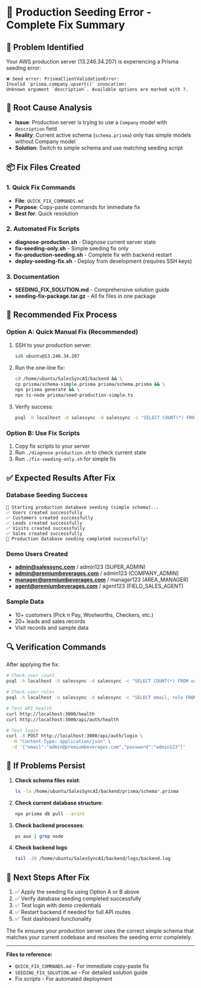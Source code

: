 # 🔧 Production Seeding Error - Complete Fix Summary

## 🚨 Problem Identified
Your AWS production server (13.246.34.207) is experiencing a Prisma seeding error:
```
❌ Seed error: PrismaClientValidationError: 
Invalid `prisma.company.upsert()` invocation:
Unknown argument `description`. Available options are marked with ?.
```

## 🎯 Root Cause Analysis
- **Issue**: Production server is trying to use a `Company` model with `description` field
- **Reality**: Current active schema (`schema.prisma`) only has simple models without Company model
- **Solution**: Switch to simple schema and use matching seeding script

## 📦 Fix Files Created

### 1. Quick Fix Commands
- **File**: `QUICK_FIX_COMMANDS.md`
- **Purpose**: Copy-paste commands for immediate fix
- **Best for**: Quick resolution

### 2. Automated Fix Scripts
- **diagnose-production.sh** - Diagnose current server state
- **fix-seeding-only.sh** - Simple seeding fix only
- **fix-production-seeding.sh** - Complete fix with backend restart
- **deploy-seeding-fix.sh** - Deploy from development (requires SSH keys)

### 3. Documentation
- **SEEDING_FIX_SOLUTION.md** - Comprehensive solution guide
- **seeding-fix-package.tar.gz** - All fix files in one package

## 🚀 Recommended Fix Process

### Option A: Quick Manual Fix (Recommended)
1. SSH to your production server:
   ```bash
   ssh ubuntu@13.246.34.207
   ```

2. Run the one-line fix:
   ```bash
   cd /home/ubuntu/SalesSyncAI/backend && \
   cp prisma/schema-simple.prisma prisma/schema.prisma && \
   npx prisma generate && \
   npx ts-node prisma/seed-production-simple.ts
   ```

3. Verify success:
   ```bash
   psql -h localhost -U salessync -d salessync -c "SELECT COUNT(*) FROM users;"
   ```

### Option B: Use Fix Scripts
1. Copy fix scripts to your server
2. Run `./diagnose-production.sh` to check current state
3. Run `./fix-seeding-only.sh` for simple fix

## ✅ Expected Results After Fix

### Database Seeding Success
```
🌱 Starting production database seeding (simple schema)...
✅ Users created successfully
✅ Customers created successfully  
✅ Leads created successfully
✅ Visits created successfully
✅ Sales created successfully
🎉 Production database seeding completed successfully!
```

### Demo Users Created
- **admin@salessync.com** / admin123 (SUPER_ADMIN)
- **admin@premiumbeverages.com** / admin123 (COMPANY_ADMIN)
- **manager@premiumbeverages.com** / manager123 (AREA_MANAGER)
- **agent@premiumbeverages.com** / agent123 (FIELD_SALES_AGENT)

### Sample Data
- 10+ customers (Pick n Pay, Woolworths, Checkers, etc.)
- 20+ leads and sales records
- Visit records and sample data

## 🔍 Verification Commands

After applying the fix:
```bash
# Check user count
psql -h localhost -U salessync -d salessync -c "SELECT COUNT(*) FROM users;"

# Check user roles
psql -h localhost -U salessync -d salessync -c "SELECT email, role FROM users;"

# Test API health
curl http://localhost:3000/health
curl http://localhost:3000/api/auth/health

# Test login
curl -X POST http://localhost:3000/api/auth/login \
  -H "Content-Type: application/json" \
  -d '{"email":"admin@premiumbeverages.com","password":"admin123"}'
```

## 🚨 If Problems Persist

1. **Check schema files exist**:
   ```bash
   ls -la /home/ubuntu/SalesSyncAI/backend/prisma/schema*.prisma
   ```

2. **Check current database structure**:
   ```bash
   npx prisma db pull --print
   ```

3. **Check backend processes**:
   ```bash
   ps aux | grep node
   ```

4. **Check backend logs**:
   ```bash
   tail -20 /home/ubuntu/SalesSyncAI/backend/logs/backend.log
   ```

## 🎉 Next Steps After Fix

1. ✅ Apply the seeding fix using Option A or B above
2. ✅ Verify database seeding completed successfully  
3. ✅ Test login with demo credentials
4. ✅ Restart backend if needed for full API routes
5. ✅ Test dashboard functionality

The fix ensures your production server uses the correct simple schema that matches your current codebase and resolves the seeding error completely.

---

**Files to reference:**
- `QUICK_FIX_COMMANDS.md` - For immediate copy-paste fix
- `SEEDING_FIX_SOLUTION.md` - For detailed solution guide
- Fix scripts - For automated deployment